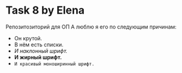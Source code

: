 # Task 8 by Elena
Репозитозиторий для ОП
А люблю я его по следующим причинам:
 - Он крутой.
 - В нём есть списки.
 - *И наклонный шрифт.*
 - **И жирный шрифт.**
 - `И красивый моноширинный шрифт.`